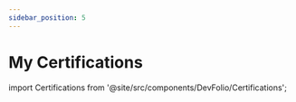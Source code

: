 ```yaml
---
sidebar_position: 5
---
```


# My Certifications

import Certifications from '@site/src/components/DevFolio/Certifications';

<Certifications />
